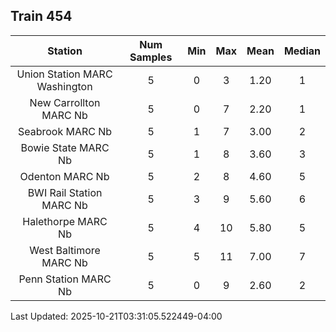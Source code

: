 ## Train 454

| Station | Num Samples | Min | Max | Mean | Median |
| :-----: | :---------: | :-: | :-: | :--: | :----: |
| Union Station MARC Washington | 5 | 0 | 3 | 1.20 | 1 |
| New Carrollton MARC Nb | 5 | 0 | 7 | 2.20 | 1 |
| Seabrook MARC Nb | 5 | 1 | 7 | 3.00 | 2 |
| Bowie State MARC Nb | 5 | 1 | 8 | 3.60 | 3 |
| Odenton MARC Nb | 5 | 2 | 8 | 4.60 | 5 |
| BWI Rail Station MARC Nb | 5 | 3 | 9 | 5.60 | 6 |
| Halethorpe MARC Nb | 5 | 4 | 10 | 5.80 | 5 |
| West Baltimore MARC Nb | 5 | 5 | 11 | 7.00 | 7 |
| Penn Station MARC Nb | 5 | 0 | 9 | 2.60 | 2 |


Last Updated: 2025-10-21T03:31:05.522449-04:00